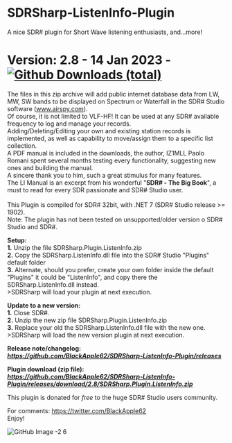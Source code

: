 # SDRSharp-ListenInfo-Plugin
A nice SDR# plugin for Short Wave listening enthusiasts, and...more!
# Version: 2.8 - 14 Jan 2023 - [![Github Downloads (total)](https://img.shields.io/github/downloads/BlackApple62/SDRSharp-ListenInfo-Plugin/2.8/total.svg)](https://github.com/BlackApple62/SDRSharp-ListenInfo-Plugin/releases/download/2.8/SDRSharp.Plugin.ListenInfo.zip)

The files in this zip archive will add public internet database data from LW, MW, SW bands to be displayed on Spectrum or Waterfall in the SDR# Studio software (www.airspy.com).
<br>Of course, it is not limited to VLF-HF! It can be used at any SDR# available frequency to log and manage your records.
<br>Adding/Deleting/Editing your own and existing station records is implemented, as well as capability to move/assign them to a specific list collection.
<br>A PDF manual is included in the downloads, the author, IZ1MLL Paolo Romani spent several months testing every functionality, suggesting new ones and building the manual.
<br>A sincere thank you to him, such a great stimulus for many features.
<br>The LI Manual is an excerpt from his wonderful "**SDR# - The Big Book**", a must to read for every SDR passionate and SDR# Studio user.
<br>
<br>
This Plugin is compiled for SDR# 32bit, with .NET 7 (SDR# Studio release >= 1902).
<br>Note: The plugin has not been tested on unsupported/older version o SDR# Studio and SDR#.

**Setup:**
<br>**1.** Unzip the file SDRSharp.Plugin.ListenInfo.zip
<br>**2.** Copy the SDRSharp.ListenInfo.dll file into the SDR# Studio "Plugins" default folder
<br>**3.** Alternate, should you prefer, create your own folder inside the default "Plugins" it could be "ListenInfo", and copy there the SDRSharp.ListenInfo.dll instead.
<br>>SDRSharp will load your plugin at next execution.

**Update to a new version:**
<br>**1.** Close SDR#.
<br>**2.** Unzip the new zip file SDRSharp.Plugin.ListenInfo.zip
<br>**3.** Replace your old the SDRSharp.ListenInfo.dll file with the new one.
<br>>SDRSharp will load the new version plugin at next execution.

**Release note/changelog:<br>
_https://github.com/BlackApple62/SDRSharp-ListenInfo-Plugin/releases_**

**Plugin download (zip file):<br>
_https://github.com/BlackApple62/SDRSharp-ListenInfo-Plugin/releases/download/2.8/SDRSharp.Plugin.ListenInfo.zip_**

This plugin is donated for *free* to the huge SDR# Studio users community.<br>

For comments: https://twitter.com/BlackApple62
<br>Enjoy!

![GitHub Image -2 6](https://user-images.githubusercontent.com/47506878/210201663-51df35c2-9974-4a86-a8fd-5e0e6d403d3b.png)

  

